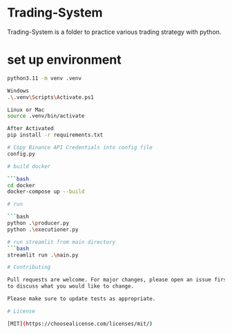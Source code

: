 # Trading-System

Trading-System is a folder to practice various trading strategy with python.

# set up environment

```bash
python3.11 -m venv .venv 

Windows
.\.venv\Scripts\Activate.ps1

Linux or Mac
source .venv/bin/activate

After Activated
pip install -r requirements.txt

# Copy Binance API Credentials into config file
config.py

# build docker 

```bash
cd docker
docker-compose up --build

# run 

```bash
python .\producer.py
python .\executioner.py  

# run streamlit from main directory
```bash
streamlit run .\main.py

# Contributing

Pull requests are welcome. For major changes, please open an issue first
to discuss what you would like to change.

Please make sure to update tests as appropriate.

# License

[MIT](https://choosealicense.com/licenses/mit/)
